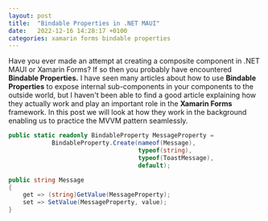 ```yaml
---
layout: post
title:  "Bindable Properties in .NET MAUI"
date:   2022-12-16 14:28:17 +0100
categories: xamarin forms bindable properties
---
```


Have you ever made an attempt at creating a composite component in .NET MAUI or Xamarin Forms? If so then you probably have encountered **Bindable Properties.** I have seen many articles about how to use **Bindable Properties** to expose internal sub-components in your components to the outside world, but I haven't been able to find a good article explaining how they actually work and play an important role in the **Xamarin Forms** framework. In this post we will look at how they work in the background enabling us to practice the MVVM pattern seamlessly.

```csharp
public static readonly BindableProperty MessageProperty =
            BindableProperty.Create(nameof(Message),
                                    typeof(string),
                                    typeof(ToastMessage),
                                    default);

public string Message
{
    get => (string)GetValue(MessageProperty);
    set => SetValue(MessageProperty, value);
}
```

